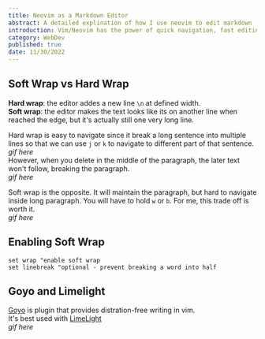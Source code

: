```yaml
---
title: Neovim as a Markdown Editor
abstract: A detailed explination of how I use neovim to edit markdown
introduction: Vim/Neovim has the power of quick navigation, fast editing etc. It's hard to go back to other markdown editors after using Neovim. However, Neovim doesn't look that good straigh out of the box. So here's my twists. 
category: WebDev
published: true
date: 11/30/2022
---
```


## Soft Wrap vs Hard Wrap 

**Hard wrap**: the editor addes a new line `\n` at defined width.  
**Soft wrap**: the editor makes the text looks like its on another line when reached the edge, but it's actually still one very long line.  

Hard wrap is easy to navigate since it break a long sentence into multiple lines so that we can use `j` or `k` to navigate to different part of that sentence.  
*gif here*  
However, when you delete in the middle of the paragraph, the later text won't follow, breaking the paragraph.  
*gif here*  

Soft wrap is the opposite. It will maintain the paragraph, but hard to navigate inside long paragraph. You will have to hold `w` or `b`. For me, this trade off is worth it.  
*gif here*

## Enabling Soft Wrap 

```vim
set wrap "enable soft wrap
set linebreak "optional - prevent breaking a word into half
```

## Goyo and Limelight 

[Goyo](https://github.com/junegunn/goyo.vim) is plugin that provides distration-free writing in vim.  
It's best used with [LimeLight](https://github.com/junegunn/limelight.vim)  
*gif here*  
